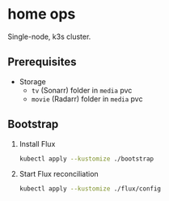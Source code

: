 # home ops

Single-node, k3s cluster.

## Prerequisites

- Storage
    - `tv` (Sonarr) folder in `media` pvc
    - `movie` (Radarr) folder in `media` pvc

## Bootstrap

1. Install Flux
    ```sh
    kubectl apply --kustomize ./bootstrap
    ```

2. Start Flux reconciliation
    ```sh
    kubectl apply --kustomize ./flux/config
    ```
